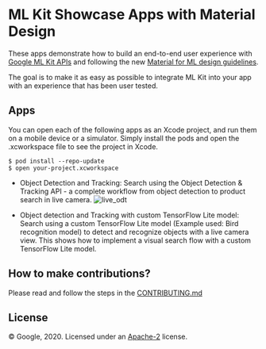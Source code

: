 # ML Kit Showcase Apps with Material Design

These apps demonstrate how to build an end-to-end user experience with [Google ML Kit APIs](https://developers.google.com/ml-kit) and following the new [Material for ML design guidelines](https://material.io/collections/machine-learning/).

The goal is to make it as easy as possible to integrate ML Kit into your app with an experience that has been user tested.

## Apps

You can open each of the following apps as an Xcode project, and run
them on a mobile device or a simulator. Simply install the pods and open
the .xcworkspace file to see the project in Xcode.

```
$ pod install --repo-update
$ open your-project.xcworkspace
```

- Object Detection and Tracking:
  Search using the Object Detection & Tracking API - a complete workflow from object detection to product search in live camera.
![live_odt](screenshots/live_odt.gif)

- Object detection and Tracking with custom TensorFlow Lite model:
  Search using a custom TensorFlow Lite model (Example used: Bird recognition model) to detect and recognize objects with a live camera view. This shows how to implement a visual search flow with a custom TensorFlow Lite model.

## How to make contributions?
Please read and follow the steps in the [CONTRIBUTING.md](CONTRIBUTING.md)

## License
© Google, 2020. Licensed under an [Apache-2](./LICENSE) license.
